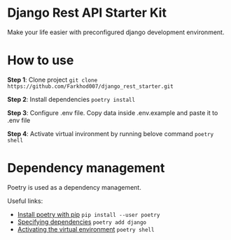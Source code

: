 # Django Rest API Starter Kit
Make your life easier with preconfigured django development environment.

# How to use
**Step 1**: Clone project
`git clone https://github.com/Farkhod007/django_rest_starter.git`

**Step 2**: Install dependencies
`poetry install`

**Step 3**: Configure .env file. Copy data inside .env.example and paste it to .env file

**Step 4**: Activate virtual invironment by running belove command
`poetry shell`


# Dependency management
Poetry is used as a dependency management. 

Useful links:
- [Install poetry with pip](https://python-poetry.org/docs/#installing-with-pip) `pip install --user poetry`
- [Specifying dependencies](https://python-poetry.org/docs/basic-usage/#specifying-dependencies) `poetry add django`
- [Activating the virtual environment](https://python-poetry.org/docs/basic-usage/#activating-the-virtual-environment) `poetry shell`